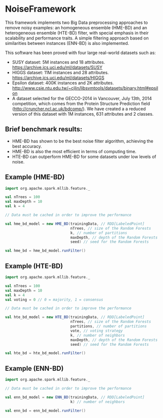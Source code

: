 # NoiseFramework

This framework implements two Big Data preprocessing approaches to remove noisy examples: an homogeneous ensemble (HME-BD) and an heterogeneous ensemble (HTE-BD) filter, with special emphasis in their scalability and performance traits. A simple filtering approach based on similarities between instances (ENN-BD) is also implemented.

This software has been proved with four large real-world datasets such as:
- SUSY dataset: 5M instances and 18 attributes. https://archive.ics.uci.edu/ml/datasets/SUSY
- HIGGS dataset: 11M instances and 28 attributes. https://archive.ics.uci.edu/ml/datasets/HIGGS
- Epsilon dataset: 400K instances and 2K attributes. http://www.csie.ntu.edu.tw/~cjlin/libsvmtools/datasets/binary.html#epsilon
- A dataset selected for the GECCO-2014 in Vancouver, July 13th, 2014 competition, which comes from the Protein Structure Prediction field (http://cruncher.ncl.ac.uk/bdcomp/).
We have created a a reduced version of this dataset with 1M instances, 631 attributes and 2 classes.

## Brief benchmark results:

* HME-BD has shown to be the best noise filter algorithm, achieving the best accuracy.
* HME-BD is also the most efficient in terms of computing time.
* HTE-BD can outperform HME-BD for some datasets under low levels of noise.

## Example (HME-BD)


```scala
import org.apache.spark.mllib.feature._

val nTrees = 100
val maxDepth = 10
val k = 4

// Data must be cached in order to improve the performance

val hme_bd_model = new HME_BD(trainingData, // RDD[LabeledPoint]
                              nTrees, // size of the Random Forests
                              k, // number of partitions
                              maxDepth, // depth of the Random Forests
                              seed) // seed for the Random Forests

val hme_bd = hme_bd_model.runFilter()
```

## Example (HTE-BD)


```scala
import org.apache.spark.mllib.feature._

val nTrees = 100
val maxDepth = 10
val k = 4
val voting = 0 // 0 = majority, 1 = consensus

// Data must be cached in order to improve the performance

val hte_bd_model = new HTE_BD(trainingData, // RDD[LabeledPoint]
                              nTrees, // size of the Random Forests
                              partitions, // number of partitions
                              vote, // voting strategy
                              k, // number of neighbors
                              maxDepth, // depth of the Random Forests
                              seed) // seed for the Random Forests

val hte_bd = hte_bd_model.runFilter()
```

## Example (ENN-BD)


```scala
import org.apache.spark.mllib.feature._

// Data must be cached in order to improve the performance

val enn_bd_model = new ENN_BD(trainingData, // RDD[LabeledPoint]
                              k) // number of neighbors

val enn_bd = enn_bd_model.runFilter()
```
